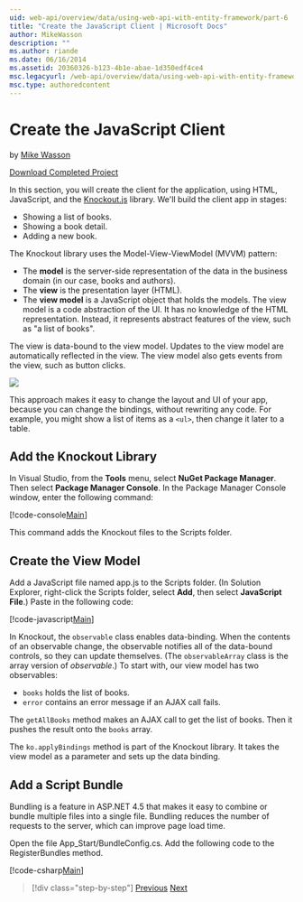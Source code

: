 ```yaml
---
uid: web-api/overview/data/using-web-api-with-entity-framework/part-6
title: "Create the JavaScript Client | Microsoft Docs"
author: MikeWasson
description: ""
ms.author: riande
ms.date: 06/16/2014
ms.assetid: 20360326-b123-4b1e-abae-1d350edf4ce4
msc.legacyurl: /web-api/overview/data/using-web-api-with-entity-framework/part-6
msc.type: authoredcontent
---
```

# Create the JavaScript Client

by [Mike Wasson](https://github.com/MikeWasson)

[Download Completed Project](https://github.com/MikeWasson/BookService)

In this section, you will create the client for the application, using HTML, JavaScript, and the [Knockout.js](http://knockoutjs.com/) library. We'll build the client app in stages:

- Showing a list of books.
- Showing a book detail.
- Adding a new book.

The Knockout library uses the Model-View-ViewModel (MVVM) pattern:

- The **model** is the server-side representation of the data in the business domain (in our case, books and authors).
- The **view** is the presentation layer (HTML).
- The **view model** is a JavaScript object that holds the models. The view model is a code abstraction of the UI. It has no knowledge of the HTML representation. Instead, it represents abstract features of the view, such as &quot;a list of books&quot;.

The view is data-bound to the view model. Updates to the view model are automatically reflected in the view. The view model also gets events from the view, such as button clicks.

![](part-6/_static/image1.png)

This approach makes it easy to change the layout and UI of your app, because you can change the bindings, without rewriting any code. For example, you might show a list of items as a `<ul>`, then change it later to a table.

## Add the Knockout Library

In Visual Studio, from the **Tools** menu, select **NuGet Package Manager**. Then select **Package Manager Console**. In the Package Manager Console window, enter the following command:

[!code-console[Main](part-6/samples/sample1.cmd)]

This command adds the Knockout files to the Scripts folder.

## Create the View Model

Add a JavaScript file named app.js to the Scripts folder. (In Solution Explorer, right-click the Scripts folder, select **Add**, then select **JavaScript File**.) Paste in the following code:

[!code-javascript[Main](part-6/samples/sample2.js)]

In Knockout, the `observable` class enables data-binding. When the contents of an observable change, the observable notifies all of the data-bound controls, so they can update themselves. (The `observableArray` class is the array version of *observable*.) To start with, our view model has two observables:

- `books` holds the list of books.
- `error` contains an error message if an AJAX call fails.

The `getAllBooks` method makes an AJAX call to get the list of books. Then it pushes the result onto the `books` array.

The `ko.applyBindings` method is part of the Knockout library. It takes the view model as a parameter and sets up the data binding.

## Add a Script Bundle

Bundling is a feature in ASP.NET 4.5 that makes it easy to combine or bundle multiple files into a single file. Bundling reduces the number of requests to the server, which can improve page load time.

Open the file App\_Start/BundleConfig.cs. Add the following code to the RegisterBundles method.

[!code-csharp[Main](part-6/samples/sample3.cs)]

> [!div class="step-by-step"]
> [Previous](part-5.md)
> [Next](part-7.md)
